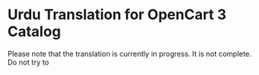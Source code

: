# Urdu Translation for OpenCart 3 Catalog

Please note that the translation is currently in progress. It is not complete. Do not try to 
